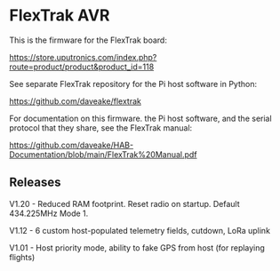 # FlexTrak AVR

This is the firmware for the FlexTrak board:

https://store.uputronics.com/index.php?route=product/product&product_id=118

See separate FlexTrak repository for the Pi host software in Python:

https://github.com/daveake/flextrak

For documentation on this firmware. the Pi host software, and the serial protocol that they share, see the FlexTrak manual:

https://github.com/daveake/HAB-Documentation/blob/main/FlexTrak%20Manual.pdf



## Releases

V1.20	-	Reduced RAM footprint.  Reset radio on startup.  Default 434.225MHz Mode 1.

V1.12	-	6 custom host-populated telemetry fields, cutdown, LoRa uplink

V1.01	-	Host priority mode, ability to fake GPS from host (for replaying flights)